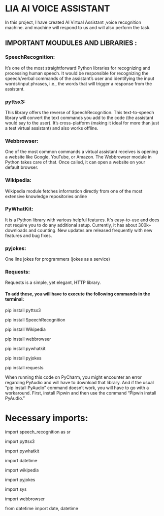 # LIA AI VOICE ASSISTANT
In this project, I have created AI Virtual Assistant ,voice recognition machine. and  machine will respond to us and will also perform the task.
## IMPORTANT MOUDULES AND LIBRARIES :
### SpeechRecognition:
It’s one of the most straightforward Python libraries for recognizing and processing human speech. It would be responsible for recognizing the speech/verbal commands of the assistant’s user and identifying the input words/input phrases, i.e., the words that will trigger a response from the assistant.
### pyttsx3:
This library offers the reverse of SpeechRecognition. This text-to-speech library will convert the text commands you add to the code (the assistant would say to the user). It’s cross-platform (making it ideal for more than just a test virtual assistant) and also works offline.
### Webbrowser:
One of the most common commands a virtual assistant receives is opening a website like Google, YouTube, or Amazon. The Webbrowser module in Python takes care of that. Once called, it can open a website on your default browser.
### Wikipedia:
Wikipedia module fetches information directly from one of the most extensive knowledge repositories online
### PyWhatKit:
It is a Python library with various helpful features. It's easy-to-use and does not require you to do any additional setup. Currently, it has about 300k+ downloads and counting. New updates are released frequently with new features and bug fixes.
### pyjokes:
One line jokes for programmers (jokes as a service)
### Requests:
Requests is a simple, yet elegant, HTTP library.
#### To add these, you will have to execute the following commands in the terminal:
pip install pyttsx3

pip install SpeechRecognition

pip install Wikipedia

pip install webbrowser

pip install pywhatkit

pip install pyjokes

pip install requests

When running this code on PyCharm, you might encounter an error regarding PyAudio and will have to download that library. And if the usual “pip install PyAudio” command doesn’t work, you will have to go with a workaround. First, install Pipwin and then use the command “Pipwin install PyAudio.”
# Necessary imports:
import speech_recognition as sr

import pyttsx3

import pywhatkit

import datetime

import wikipedia

import pyjokes

import sys

import webbrowser

from datetime import date, datetime
